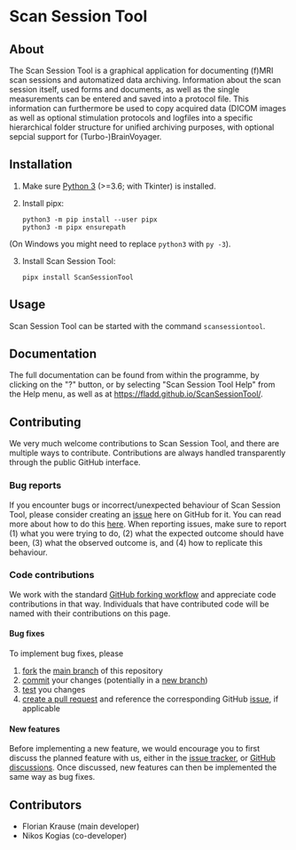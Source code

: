 Scan Session Tool
=================

About
-----
The Scan Session Tool is a graphical application for documenting (f)MRI scan
sessions and automatized data archiving. Information about the scan session
itself, used forms and documents, as well as the single measurements can be
entered and saved into a protocol file. This information can furthermore be
used to copy acquired data (DICOM images as well as optional stimulation
protocols and logfiles into a specific hierarchical folder structure for
unified archiving purposes, with optional sepcial support for
(Turbo-)BrainVoyager.


Installation
------------
1. Make sure [Python 3](https://python.org) (>=3.6; with Tkinter) is installed.

2. Install pipx:

    ```
    python3 -m pip install --user pipx
    python3 -m pipx ensurepath
    ```
(On Windows you might need to replace `python3` with `py -3`).

3. Install Scan Session Tool:

    ```
    pipx install ScanSessionTool
    ```

Usage
-----

Scan Session Tool can be started with the command `scansessiontool`.

Documentation
-------------
The full documentation can be found from within the programme, by clicking on
the "?" button, or by selecting "Scan Session Tool Help" from the Help menu,
as well as at https://fladd.github.io/ScanSessionTool/.

Contributing
------------
We very much welcome contributions to Scan Session Tool, and there are multiple ways to contribute. Contributions are always handled transparently through the public GitHub interface.

### Bug reports
If you encounter bugs or incorrect/unexpected behaviour of Scan Session Tool, please consider creating an [issue](https://github.com/fladd/ScanSessionTool/issues) here on GitHub for it. You can read more about how to do this [here](https://docs.github.com/en/issues/tracking-your-work-with-issues/creating-an-issue). When reporting issues, make sure to report (1) what you were trying to do, (2) what the expected outcome should have been, (3) what the observed outcome is, and (4) how to replicate this behaviour.

### Code contributions
We work with the standard [GitHub forking workflow](https://docs.github.com/en/get-started/exploring-projects-on-github/contributing-to-a-project) and appreciate code contributions in that way. Individuals that have contributed code will be named with their contributions on this page.

#### Bug fixes
To implement bug fixes, please
1. [fork](https://docs.github.com/en/pull-requests/collaborating-with-pull-requests/working-with-forks/fork-a-repo) the [main branch](https://docs.github.com/en/pull-requests/collaborating-with-pull-requests/proposing-changes-to-your-work-with-pull-requests/about-branches) of this repository
2. [commit](https://docs.github.com/en/pull-requests/committing-changes-to-your-project) your changes (potentially in a [new branch](https://docs.github.com/en/pull-requests/collaborating-with-pull-requests/proposing-changes-to-your-work-with-pull-requests/about-branches))
3. [test](https://github.com/fladd/ScanSessionTool/tree/master/tests) you changes
4. [create a pull request](https://docs.github.com/en/pull-requests/collaborating-with-pull-requests/proposing-changes-to-your-work-with-pull-requests/creating-a-pull-request) and reference the corresponding GitHub [issue](https://github.com/fladd/ScanSessionTool/issues), if applicable
   
#### New features
Before implementing a new feature, we would encourage you to first discuss the planned feature with us, either in the [issue tracker](https://github.com/fladd/ScanSessionTool/issues), or [GitHub discussions](https://github.com/fladd/ScanSessionTool/discussions). Once discussed, new features can then be implemented the same way as bug fixes.

Contributors
------------
- Florian Krause (main developer)
- Nikos Kogias (co-developer)
